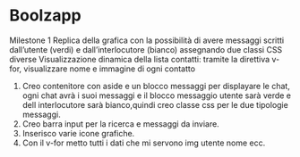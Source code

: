 # Boolzapp 

Milestone 1
Replica della grafica con la possibilità di avere messaggi scritti dall’utente (verdi) e dall’interlocutore (bianco) assegnando due classi CSS diverse
Visualizzazione dinamica della lista contatti: tramite la direttiva v-for, visualizzare nome e immagine di ogni contatto

1. Creo contenitore con aside e un blocco messaggi per displayare le chat, ogni chat avrà i suoi messaggi e il blocco messaggio utente sarà verde e dell interlocutore sarà bianco,quindi creo classe css per le due tipologie messaggi.
2. Creo barra input per la ricerca e messaggi da inviare.
3. Inserisco varie icone grafiche.
4. Con il v-for metto tutti i dati che mi servono img utente nome ecc.